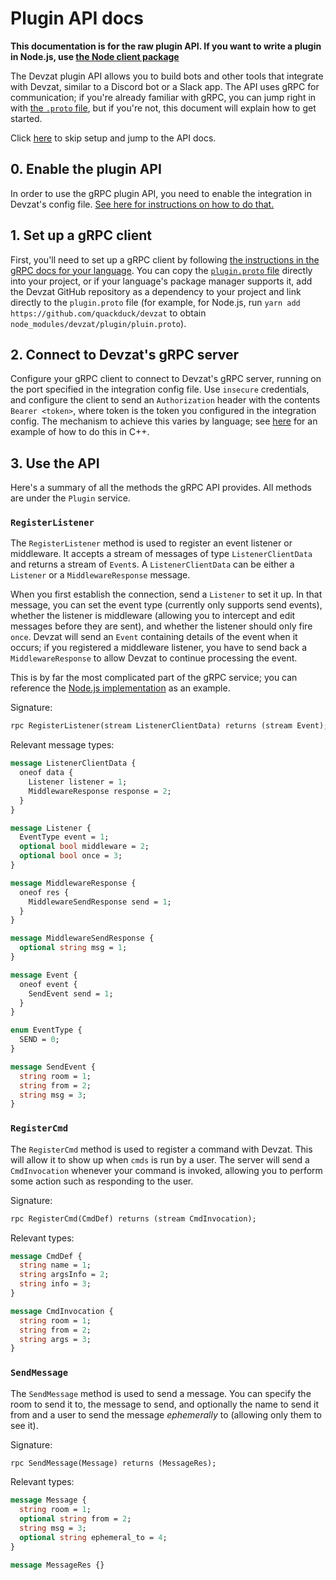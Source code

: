 # Plugin API docs

__This documentation is for the raw plugin API. If you want to write a plugin in Node.js, use [the Node client package](https://yarn.pm/devzat)__

The Devzat plugin API allows you to build bots and other tools that integrate with Devzat, similar to a Discord bot or a Slack app. The API uses gRPC for communication; if you're already familiar with gRPC, you can jump right in with [the `.proto` file](./plugin.proto), but if you're not, this document will explain how to get started.

Click [here](#3-use-the-api) to skip setup and jump to the API docs.

## 0. Enable the plugin API

In order to use the gRPC plugin API, you need to enable the integration in Devzat's config file. [See here for instructions on how to do that.](../Admin's%20Manual.md#using-the-plugin-api-integration)

## 1. Set up a gRPC client

First, you'll need to set up a gRPC client by following [the instructions in the gRPC docs for your language](https://grpc.io/docs/languages/). You can copy the [`plugin.proto` file](./plugin.proto) directly into your project, or if your language's package manager supports it, add the Devzat GitHub repository as a dependency to your project and link directly to the `plugin.proto` file (for example, for Node.js, run `yarn add https://github.com/quackduck/devzat` to obtain `node_modules/devzat/plugin/pluin.proto`).

## 2. Connect to Devzat's gRPC server

Configure your gRPC client to connect to Devzat's gRPC server, running on the port specified in the integration config file. Use `insecure` credentials, and configure the client to send an `Authorization` header with the contents `Bearer <token>`, where token is the token you configured in the integration config. The mechanism to achieve this varies by language; see [here](https://grpc.io/docs/guides/auth/#extending-grpc-to-support-other-authentication-mechanisms) for an example of how to do this in C++.

## 3. Use the API

Here's a summary of all the methods the gRPC API provides. All methods are under the `Plugin` service.

### `RegisterListener`

The `RegisterListener` method is used to register an event listener or middleware. It accepts a stream of messages of type `ListenerClientData` and returns a stream of `Event`s. A `ListenerClientData` can be either a `Listener` or a `MiddlewareResponse` message. 

When you first establish the connection, send a `Listener` to set it up. In that message, you can set the event type (currently only supports send events), whether the listener is middleware (allowing you to intercept and edit messages before they are sent), and whether the listener should only fire `once`. Devzat will send an `Event` containing details of the event when it occurs; if you registered a middleware listener, you have to send back a `MiddlewareResponse` to allow Devzat to continue processing the event.

This is by far the most complicated part of the gRPC service; you can reference the [Node.js implementation](https://github.com/Merlin04/devzat-node/blob/main/src/index.ts#L80) as an example.

Signature:
```protobuf
rpc RegisterListener(stream ListenerClientData) returns (stream Event);
```

Relevant message types:
```protobuf
message ListenerClientData {
  oneof data {
    Listener listener = 1;
    MiddlewareResponse response = 2;
  }
}

message Listener {
  EventType event = 1;
  optional bool middleware = 2;
  optional bool once = 3;
}

message MiddlewareResponse {
  oneof res {
    MiddlewareSendResponse send = 1;
  }
}

message MiddlewareSendResponse {
  optional string msg = 1;
}

message Event {
  oneof event {
    SendEvent send = 1;
  }
}

enum EventType {
  SEND = 0;
}

message SendEvent {
  string room = 1;
  string from = 2;
  string msg = 3;
}
```

### `RegisterCmd`

The `RegisterCmd` method is used to register a command with Devzat. This will allow it to show up when `cmds` is run by a user. The server will send a `CmdInvocation` whenever your command is invoked, allowing you to perform some action such as responding to the user.

Signature:
```protobuf
rpc RegisterCmd(CmdDef) returns (stream CmdInvocation);
```

Relevant types:
```protobuf
message CmdDef {
  string name = 1;
  string argsInfo = 2;
  string info = 3;
}

message CmdInvocation {
  string room = 1;
  string from = 2;
  string args = 3;
}
```

### `SendMessage`

The `SendMessage` method is used to send a message. You can specify the room to send it to, the message to send, and optionally the name to send it from and a user to send the message _ephemerally_ to (allowing only them to see it).

Signature:
```protobuf
rpc SendMessage(Message) returns (MessageRes);
```

Relevant types:
```protobuf
message Message {
  string room = 1;
  optional string from = 2;
  string msg = 3;
  optional string ephemeral_to = 4;
}

message MessageRes {}
```
